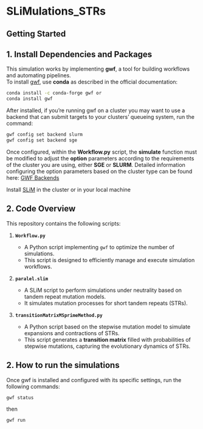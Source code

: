 # SLiMulations_STRs
## Getting Started


## 1. **Install Dependencies and Packages**
This simulation works by implementing **gwf**, a tool for building workflows and automating pipelines.  
To install [gwf](https://gwf.app/), use **conda** as described in the official documentation:

```bash
conda install -c conda-forge gwf or
conda install gwf
```
After installed, if you’re running gwf on a cluster you may want to use a backend that can submit targets to your clusters’ queueing system, run the command:

```bash
gwf config set backend slurm
gwf config set backend sge

```

Once configured, within the **Workflow.py** script, the  **simulate** function must be modified to adjust the **option** parameters according to the requirements of the cluster you are using, either **SGE** or **SLURM**.
Detailed information  configuring the option parameters based on the cluster type can be found here: [GWF Backends](https://gwf.app/reference/backends/)

Install [SLiM](https://messerlab.org/slim/) in the cluster or in your local machine
## 2. **Code Overview**

This repository contains the following scripts:

1. **`Workflow.py`**  
   - A Python script implementing `gwf` to optimize the number of simulations.  
   - This script is designed to efficiently manage and execute simulation workflows.

2. **`paralel.slim`**  
   - A SLiM script to perform simulations under neutrality based on tandem repeat mutation models.  
   - It simulates mutation processes for short tandem repeats (STRs).

3. **`transitionMatrixMSprimeMethod.py`**  
   - A Python script based on the stepwise mutation model to simulate expansions and contractions of STRs.  
   - This script generates a **transition matrix** filled with probabilities of stepwise mutations, capturing the evolutionary dynamics of STRs.

  
## 2. **How to run the simulations**

Once gwf is installed and configured with its specific settings, run the following commands:

```bash
gwf status
```
then
```bash
gwf run
```

